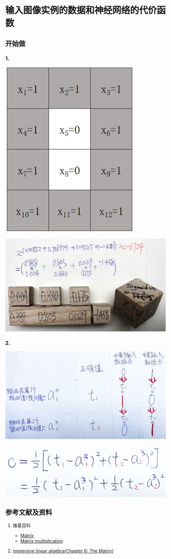 # 输入图像实例的数据和神经网络的代价函数

## 开始做

### 1. 

![](/images/体验神经网络中的数学原理/输入图像实例的数据和神经网络的代价函数/1a1.png)


![](/images/体验神经网络中的数学原理/第3层中2个神经单元的输入值和输出值/1a2.jpg)


### 2.

![](/images/体验神经网络中的数学原理/输入图像实例的数据和神经网络的代价函数/2a1.jpg)


![](/images/体验神经网络中的数学原理/输入图像实例的数据和神经网络的代价函数/2a2.jpg)


## 参考文献及资料

1. 维基百科
	- [Matrix](https://en.wikipedia.org/wiki/Matrix_(mathematics)) 
	- [Matrix multiplication](https://en.wikipedia.org/wiki/Matrix_multiplication) 

2. [immersive linear algebra(Chapter 6: The Matrix)](http://immersivemath.com/ila/ch06_matrices/ch06.html)